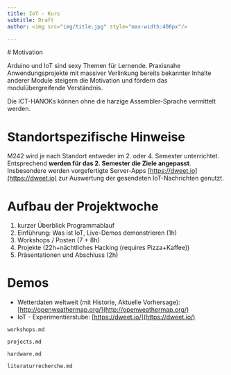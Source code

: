 ```yaml
---
title: IoT - Kurs
subtitle: Draft
author: <img src="img/title.jpg" style="max-width:400px"/>

---
```


<div class="wiss">
# Motivation

Arduino und IoT sind sexy Themen für Lernende. Praxisnahe Anwendungsprojekte mit massiver Verlinkung bereits bekannter Inhalte anderer Module steigern die Motivation und fördern das modulübergreifende Verständnis.

Die ICT-HANOKs können ohne die harzige Assembler-Sprache vermittelt werden.

# Standortspezifische Hinweise 

M242 wird je nach Standort entweder im 2. oder 4. Semester unterrichtet. Entsprechend **werden für das 2. Semester die Ziele angepasst**. Insbesondere werden vorgefertigte Server-Apps [https://dweet.io](https://dweet.io) zur Auswertung der gesendeten IoT-Nachrichten genutzt.

</div>

# Aufbau der Projektwoche

1. kurzer Überblick Programmablauf
2. Einführung: Was ist IoT, Live-Demos demonstrieren (1h)
3. Workshops / Posten (7 + 8h)
4. Projekte (22h+nächtliches Hacking (requires Pizza+Kaffee))
5. Präsentationen und Abschluss (2h)

# Demos 

- Wetterdaten weltweit (mit Historie, Aktuelle Vorhersage): [http://openweathermap.org/](http://openweathermap.org/)
- IoT - Experimentierstube: [https://dweet.io/](https://dweet.io/)

```include 
workshops.md
```

```include 
projects.md
```

```include 
hardware.md
```
```include 
literaturrecherche.md
```

